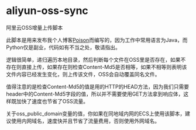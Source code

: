 # aliyun-oss-sync

阿里云OSS增量上传脚本

此脚本是用来发布我个人博客[Poison](https://tianshuang.me/)而编写的，因为工作中常用语言为Java，而Python仅是副业，代码如有不当之处，敬请指出。

逻辑很简单，递归遍历本地目录，然后判断每个文件在OSS里是否存在，如果不存在则直接上传，如果存在则检查Content-Md5是否相等，如果不相等则表明该文件内容已经发生变化，则上传该文件，OSS会自动覆盖同名文件。

值得注意的是检查Content-Md5的值是用的HTTP的HEAD方法，因为我们只需要header中的Content-Md5字段的值，所以并不需要使用GET方法拿到响应体，这样既加快了速度也节省了OSS流量。

关于oss_public_domain变量的值，你如果在同地域内网的ECS上使用该脚本，建议使用内网域名，速度快并且节省了流量费用，否则使用外网域名。

